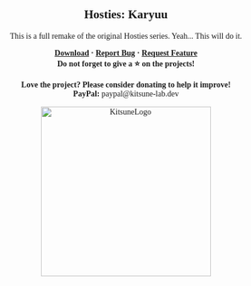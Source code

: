 <font face = "Trebuchet MS">
<div align="center">
    <h2 align="center">Hosties: Karyuu</h2>
    <p align="center">This is a full remake of the original Hosties series. Yeah... This will do it.</p>
    <b>
        <a href="https://github.com/K4ryuu/Hosties-Karyuu/releases">Download</a>
        ·
        <a href="https://github.com/K4ryuu/Hosties-Karyuu/issues">Report Bug</a>
        ·
        <a href="https://github.com/K4ryuu/Hosties-Karyuu/issues">Request Feature</a>
    </b>
    <br/>
    <b>Do not forget to give a ⭐ on the projects!</b><br/><br/>
    <b>Love the project? Please consider donating to help it improve!</b><br/>
    <b>PayPal:</b> paypal@kitsune-lab.dev<br/>
</div>

<p align="center">
    <img width="300px" href="https://github.com/Kitsune-Lab" src="https://kitsune-lab.dev/storage/images/kl-logo.webp" align="center" alt="KitsuneLogo"/>
</p>

</font>
